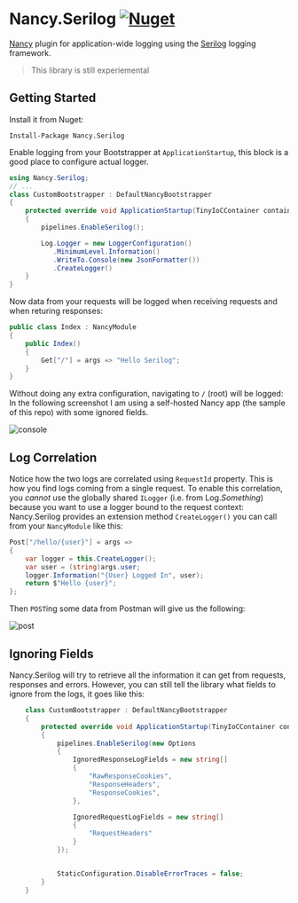 # Nancy.Serilog [![Nuget](https://img.shields.io/nuget/v/Nancy.Serilog.svg?colorB=green)](https://www.nuget.org/packages/Nancy.Serilog)

[Nancy](https://github.com/NancyFx/Nancy) plugin for application-wide logging using the [Serilog](https://github.com/serilog/serilog) logging framework.

> This library is still experiemental

## Getting Started
Install it from Nuget:
```
Install-Package Nancy.Serilog
```
Enable logging from your Bootstrapper at `ApplicationStartup`, this block is a good place to configure actual logger. 
```cs
using Nancy.Serilog;
// ...
class CustomBootstrapper : DefaultNancyBootstrapper
{
    protected override void ApplicationStartup(TinyIoCContainer container, IPipelines pipelines)
    {
        pipelines.EnableSerilog();

        Log.Logger = new LoggerConfiguration()
           .MinimumLevel.Information()
           .WriteTo.Console(new JsonFormatter())
           .CreateLogger()
    }
}
```
Now data from your requests will be logged when receiving requests and when returing responses:
```cs
public class Index : NancyModule
{
    public Index()
    {
        Get["/"] = args => "Hello Serilog";
    }
}
```
Without doing any extra configuration, navigating to `/` (root) will be logged: In the following screenshot I am using a self-hosted Nancy app (the sample of this repo) with some ignored fields.

![console](https://user-images.githubusercontent.com/13316248/33915081-af7128e2-dfa1-11e7-8d58-1dd6b191e86a.png)


## Log Correlation
 Notice how the two logs are correlated using `RequestId` property. This is how you find logs coming from a single request. To enable this correlation, you _cannot_ use the globally shared `ILogger` (i.e. from Log.*Something*) because you want to use a logger bound to the request context: Nancy.Serilog provides an extension method `CreateLogger()` you can call from your `NancyModule` like this:

```cs
Post["/hello/{user}"] = args =>
{
    var logger = this.CreateLogger();
    var user = (string)args.user;
    logger.Information("{User} Logged In", user);
    return $"Hello {user}";
};
```

Then `POST`ing some data from Postman will give us the following: 

![post](https://user-images.githubusercontent.com/13316248/33915879-287f96ac-dfa6-11e7-9d59-d176909f9a1f.png)

## Ignoring Fields
Nancy.Serilog will try to retrieve all the information it can get from requests, responses and errors. However, you can still tell the library what fields to ignore from the logs, it goes like this: 
```cs
    class CustomBootstrapper : DefaultNancyBootstrapper
    {
        protected override void ApplicationStartup(TinyIoCContainer container, IPipelines pipelines)
        {
            pipelines.EnableSerilog(new Options
            {
                IgnoredResponseLogFields = new string[]
                {
                    "RawResponseCookies",
                    "ResponseHeaders",
                    "ResponseCookies",
                },

                IgnoredRequestLogFields = new string[]
                {
                    "RequestHeaders"
                }
            });


            StaticConfiguration.DisableErrorTraces = false;
        }
    }
```
